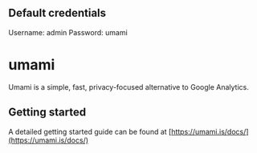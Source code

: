 ## Default credentials

Username: admin
Password: umami

# umami

Umami is a simple, fast, privacy-focused alternative to Google Analytics.

## [](https://github.com/umami-software/umami/blob/master/README.md#getting-started)Getting started

A detailed getting started guide can be found at [https://umami.is/docs/](https://umami.is/docs/)
